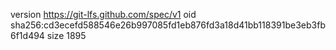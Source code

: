 version https://git-lfs.github.com/spec/v1
oid sha256:cd3ecefd588546e26b997085fd1eb876fd3a18d41bb118391be3eb3fb6f1d494
size 1895
